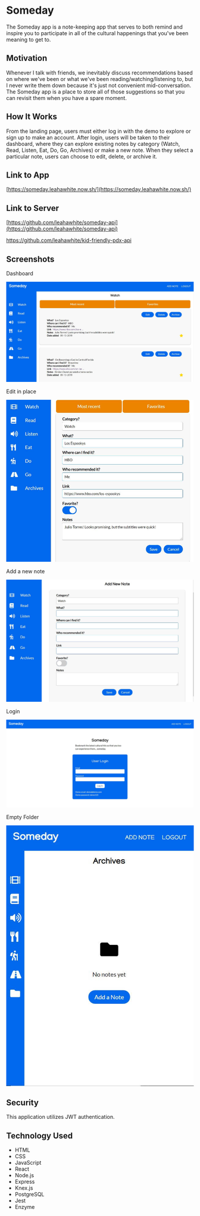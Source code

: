 # Someday

The Someday app is a note-keeping app that serves to both remind and inspire you to participate in all of the cultural happenings that you've been meaning to get to. 

## Motivation

Whenever I talk with friends, we inevitably discuss recommendations based on where we've been or what we've been reading/watching/listening to, but I never write them down because it's just not convenient mid-conversation. The Someday app is a place to store all of those suggestions so that you can revisit them when you have a spare moment.     

## How It Works

From the landing page, users must either log in with the demo to explore or sign up to make an account. After login, users will be taken to their dashboard, where they can explore existing notes by category (Watch, Read, Listen, Eat, Do, Go, Archives) or make a new note. When they select a particular note, users can choose to edit, delete, or archive it. 

## Link to App

[https://someday.leahawhite.now.sh/](https://someday.leahawhite.now.sh/)

## Link to Server

[https://github.com/leahawhite/someday-api](https://github.com/leahawhite/someday-api)

https://github.com/leahawhite/kid-friendly-pdx-api

## Screenshots

Dashboard

![Dashboard](/screenshots/NoteView.jpg "Note View")

Edit in place

![Note Edit](/screenshots/NoteEdit.jpg "Note Edit")

Add a new note

![Add Note](/screenshots/AddNote.jpg "Add Note")

Login

![Login](/screenshots/Login.jpg "Login")

Empty Folder

![Empty Folder](/screenshots/EmptyFolder.jpg "Empty Folder")

## Security

This application utilizes JWT authentication.

## Technology Used
- HTML
- CSS
- JavaScript
- React
- Node.js
- Express
- Knex.js
- PostgreSQL
- Jest
- Enzyme